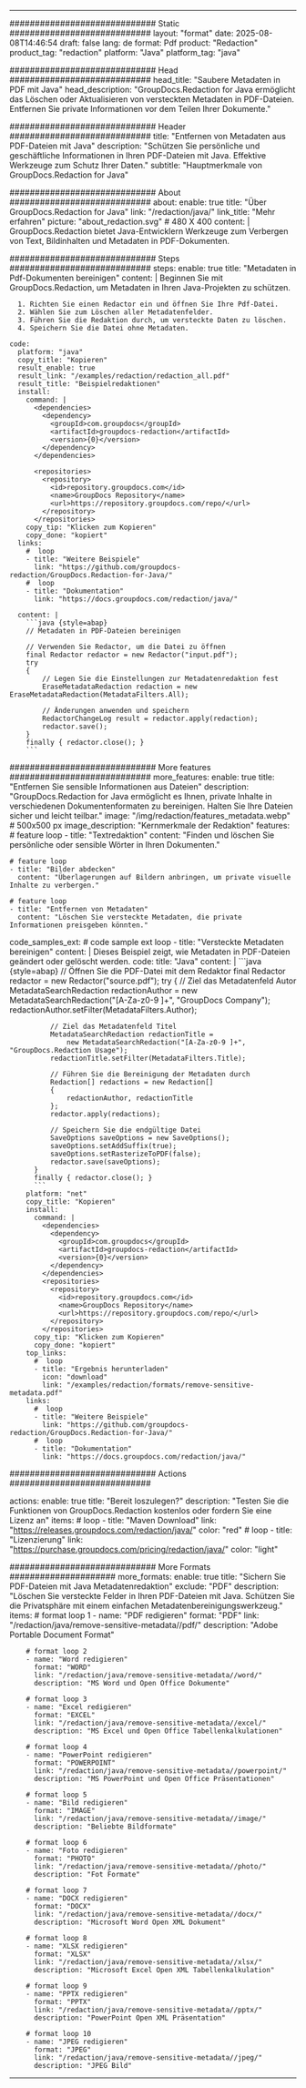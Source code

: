 
---
############################# Static ############################
layout: "format"
date:  2025-08-08T14:46:54
draft: false
lang: de
format: Pdf
product: "Redaction"
product_tag: "redaction"
platform: "Java"
platform_tag: "java"

############################# Head ############################
head_title: "Saubere Metadaten in PDF mit Java"
head_description: "GroupDocs.Redaction for Java ermöglicht das Löschen oder Aktualisieren von versteckten Metadaten in PDF-Dateien. Entfernen Sie private Informationen vor dem Teilen Ihrer Dokumente."

############################# Header ############################
title: "Entfernen von Metadaten aus PDF-Dateien mit Java" 
description: "Schützen Sie persönliche und geschäftliche Informationen in Ihren PDF-Dateien mit Java. Effektive Werkzeuge zum Schutz Ihrer Daten."
subtitle: "Hauptmerkmale von GroupDocs.Redaction for Java" 

############################# About ############################
about:
    enable: true
    title: "Über GroupDocs.Redaction for Java"
    link: "/redaction/java/"
    link_title: "Mehr erfahren"
    picture: "about_redaction.svg" # 480 X 400
    content: |
       GroupDocs.Redaction bietet Java-Entwicklern Werkzeuge zum Verbergen von Text, Bildinhalten und Metadaten in PDF-Dokumenten.

############################# Steps ############################
steps:
    enable: true
    title: "Metadaten in Pdf-Dokumenten bereinigen"
    content: |
      Beginnen Sie mit GroupDocs.Redaction, um Metadaten in Ihren Java-Projekten zu schützen.
      
      1. Richten Sie einen Redactor ein und öffnen Sie Ihre Pdf-Datei.
      2. Wählen Sie zum Löschen aller Metadatenfelder.
      3. Führen Sie die Redaktion durch, um versteckte Daten zu löschen.
      4. Speichern Sie die Datei ohne Metadaten.
   
    code:
      platform: "java"
      copy_title: "Kopieren"
      result_enable: true
      result_link: "/examples/redaction/redaction_all.pdf"
      result_title: "Beispielredaktionen"
      install:
        command: |
          <dependencies>
            <dependency>
              <groupId>com.groupdocs</groupId>
              <artifactId>groupdocs-redaction</artifactId>
              <version>{0}</version>
            </dependency>
          </dependencies>

          <repositories>
            <repository>
              <id>repository.groupdocs.com</id>
              <name>GroupDocs Repository</name>
              <url>https://repository.groupdocs.com/repo/</url>
            </repository>
          </repositories>
        copy_tip: "Klicken zum Kopieren"
        copy_done: "kopiert"
      links:
        #  loop
        - title: "Weitere Beispiele"
          link: "https://github.com/groupdocs-redaction/GroupDocs.Redaction-for-Java/"
        #  loop
        - title: "Dokumentation"
          link: "https://docs.groupdocs.com/redaction/java/"
          
      content: |
        ```java {style=abap}
        // Metadaten in PDF-Dateien bereinigen

        // Verwenden Sie Redactor, um die Datei zu öffnen
        final Redactor redactor = new Redactor("input.pdf");
        try
        {
            // Legen Sie die Einstellungen zur Metadatenredaktion fest
            EraseMetadataRedaction redaction = new EraseMetadataRedaction(MetadataFilters.All);

            // Änderungen anwenden und speichern
            RedactorChangeLog result = redactor.apply(redaction);
            redactor.save();
        }
        finally { redactor.close(); }
        ```            


############################# More features ############################
more_features:
  enable: true
  title: "Entfernen Sie sensible Informationen aus Dateien"
  description: "GroupDocs.Redaction for Java ermöglicht es Ihnen, private Inhalte in verschiedenen Dokumentenformaten zu bereinigen. Halten Sie Ihre Dateien sicher und leicht teilbar."
  image: "/img/redaction/features_metadata.webp" # 500x500 px
  image_description: "Kernmerkmale der Redaktion"
  features:
    # feature loop
    - title: "Textredaktion"
      content: "Finden und löschen Sie persönliche oder sensible Wörter in Ihren Dokumenten."

    # feature loop
    - title: "Bilder abdecken"
      content: "Überlagerungen auf Bildern anbringen, um private visuelle Inhalte zu verbergen."

    # feature loop
    - title: "Entfernen von Metadaten"
      content: "Löschen Sie versteckte Metadaten, die private Informationen preisgeben könnten."
      
  code_samples_ext:
    # code sample ext loop
    - title: "Versteckte Metadaten bereinigen"
      content: |
        Dieses Beispiel zeigt, wie Metadaten in PDF-Dateien geändert oder gelöscht werden.
      code:
        title: "Java"
        content: |
          ```java {style=abap}
          //  Öffnen Sie die PDF-Datei mit dem Redaktor
          final Redactor redactor = new Redactor("source.pdf");
          try
          {
              // Ziel das Metadatenfeld Autor
              MetadataSearchRedaction redactionAuthor = 
                  new MetadataSearchRedaction("[A-Za-z0-9 ]+", "GroupDocs Company");
              redactionAuthor.setFilter(MetadataFilters.Author);

              // Ziel das Metadatenfeld Titel
              MetadataSearchRedaction redactionTitle = 
                  new MetadataSearchRedaction("[A-Za-z0-9 ]+", "GroupDocs.Redaction Usage");
              redactionTitle.setFilter(MetadataFilters.Title);

              // Führen Sie die Bereinigung der Metadaten durch
              Redaction[] redactions = new Redaction[]
              {
                  redactionAuthor, redactionTitle
              };
              redactor.apply(redactions);

              // Speichern Sie die endgültige Datei
              SaveOptions saveOptions = new SaveOptions();
              saveOptions.setAddSuffix(true);
              saveOptions.setRasterizeToPDF(false);
              redactor.save(saveOptions);
          }
          finally { redactor.close(); }
          ```
        platform: "net"
        copy_title: "Kopieren"
        install:
          command: |
            <dependencies>
              <dependency>
                <groupId>com.groupdocs</groupId>
                <artifactId>groupdocs-redaction</artifactId>
                <version>{0}</version>
              </dependency>
            </dependencies>
            <repositories>
              <repository>
                <id>repository.groupdocs.com</id>
                <name>GroupDocs Repository</name>
                <url>https://repository.groupdocs.com/repo/</url>
              </repository>
            </repositories>
          copy_tip: "Klicken zum Kopieren"
          copy_done: "kopiert"
        top_links:
          #  loop
          - title: "Ergebnis herunterladen"
            icon: "download"
            link: "/examples/redaction/formats/remove-sensitive-metadata.pdf"
        links:
          #  loop
          - title: "Weitere Beispiele"
            link: "https://github.com/groupdocs-redaction/GroupDocs.Redaction-for-Java/"
          #  loop
          - title: "Dokumentation"
            link: "https://docs.groupdocs.com/redaction/java/"


############################# Actions ############################

actions:
  enable: true
  title: "Bereit loszulegen?"
  description: "Testen Sie die Funktionen von GroupDocs.Redaction kostenlos oder fordern Sie eine Lizenz an"
  items:
    #  loop
    - title: "Maven Download"
      link: "https://releases.groupdocs.com/redaction/java/"
      color: "red"
        #  loop
    - title: "Lizenzierung"
      link: "https://purchase.groupdocs.com/pricing/redaction/java/"
      color: "light"


############################# More Formats #####################
more_formats:
    enable: true
    title: "Sichern Sie PDF-Dateien mit Java Metadatenredaktion"
    exclude: "PDF"
    description: "Löschen Sie versteckte Felder in Ihren PDF-Dateien mit Java. Schützen Sie die Privatsphäre mit einem einfachen Metadatenbereinigungswerkzeug."
    items: 
        # format loop 1
        - name: "PDF redigieren"
          format: "PDF"
          link: "/redaction/java/remove-sensitive-metadata//pdf/"
          description: "Adobe Portable Document Format"

        # format loop 2
        - name: "Word redigieren"
          format: "WORD"
          link: "/redaction/java/remove-sensitive-metadata//word/"
          description: "MS Word und Open Office Dokumente"
          
        # format loop 3
        - name: "Excel redigieren"
          format: "EXCEL"
          link: "/redaction/java/remove-sensitive-metadata//excel/"
          description: "MS Excel und Open Office Tabellenkalkulationen"

        # format loop 4
        - name: "PowerPoint redigieren"
          format: "POWERPOINT"
          link: "/redaction/java/remove-sensitive-metadata//powerpoint/"
          description: "MS PowerPoint und Open Office Präsentationen"

        # format loop 5
        - name: "Bild redigieren"
          format: "IMAGE"
          link: "/redaction/java/remove-sensitive-metadata//image/"
          description: "Beliebte Bildformate"

        # format loop 6
        - name: "Foto redigieren"
          format: "PHOTO"
          link: "/redaction/java/remove-sensitive-metadata//photo/"
          description: "Fot Formate"

        # format loop 7
        - name: "DOCX redigieren"
          format: "DOCX"
          link: "/redaction/java/remove-sensitive-metadata//docx/"
          description: "Microsoft Word Open XML Dokument"
          
        # format loop 8
        - name: "XLSX redigieren"
          format: "XLSX"
          link: "/redaction/java/remove-sensitive-metadata//xlsx/"
          description: "Microsoft Excel Open XML Tabellenkalkulation"
          
        # format loop 9
        - name: "PPTX redigieren"
          format: "PPTX"
          link: "/redaction/java/remove-sensitive-metadata//pptx/"
          description: "PowerPoint Open XML Präsentation"

        # format loop 10
        - name: "JPEG redigieren"
          format: "JPEG"
          link: "/redaction/java/remove-sensitive-metadata//jpeg/"
          description: "JPEG Bild"


---